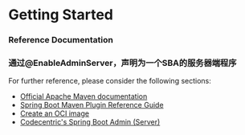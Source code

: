 # Getting Started

### Reference Documentation
### 通过@EnableAdminServer，声明为一个SBA的服务器端程序

For further reference, please consider the following sections:

* [Official Apache Maven documentation](https://maven.apache.org/guides/index.html)
* [Spring Boot Maven Plugin Reference Guide](https://docs.spring.io/spring-boot/docs/2.6.3/maven-plugin/reference/html/)
* [Create an OCI image](https://docs.spring.io/spring-boot/docs/2.6.3/maven-plugin/reference/html/#build-image)
* [Codecentric's Spring Boot Admin (Server)](https://codecentric.github.io/spring-boot-admin/current/#getting-started)

